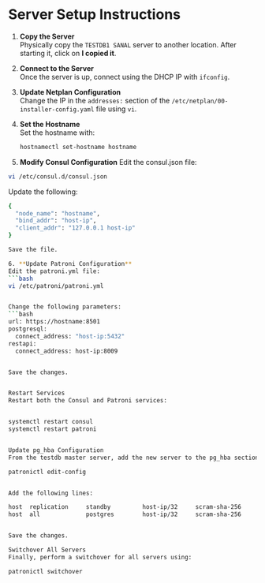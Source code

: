 # Server Setup Instructions

1. **Copy the Server**  
   Physically copy the `TESTDB1 SANAL` server to another location. After starting it, click on **I copied it**.

2. **Connect to the Server**  
   Once the server is up, connect using the DHCP IP with `ifconfig`.

3. **Update Netplan Configuration**  
   Change the IP in the `addresses:` section of the `/etc/netplan/00-installer-config.yaml` file using `vi`.

4. **Set the Hostname**  
   Set the hostname with:
   ```bash
   hostnamectl set-hostname hostname

5. **Modify Consul Configuration**
Edit the consul.json file:
```bash
vi /etc/consul.d/consul.json
```

Update the following:
```bash
{
  "node_name": "hostname",
  "bind_addr": "host-ip",
  "client_addr": "127.0.0.1 host-ip"
}

Save the file.

6. **Update Patroni Configuration**
Edit the patroni.yml file:
```bash
vi /etc/patroni/patroni.yml


Change the following parameters:
```bash
url: https://hostname:8501
postgresql:
  connect_address: "host-ip:5432"
restapi:
  connect_address: host-ip:8009


Save the changes.


Restart Services
Restart both the Consul and Patroni services:


systemctl restart consul
systemctl restart patroni


Update pg_hba Configuration
From the testdb master server, add the new server to the pg_hba section using patronictl:

patronictl edit-config


Add the following lines:

host  replication     standby         host-ip/32     scram-sha-256
host  all             postgres        host-ip/32     scram-sha-256


Save the changes.

Switchover All Servers
Finally, perform a switchover for all servers using:

patronictl switchover






